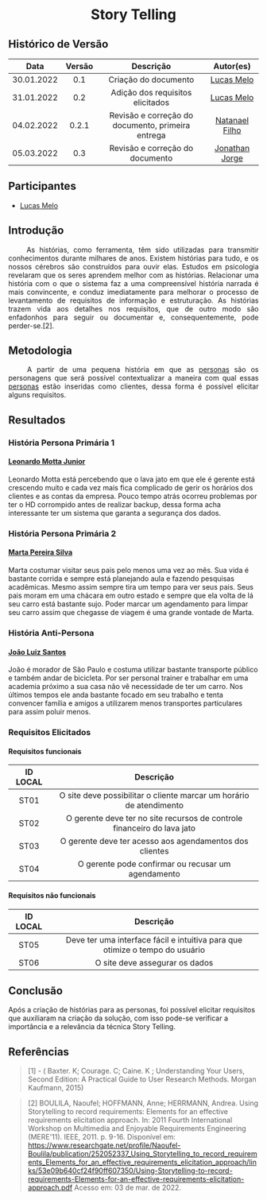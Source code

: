 # <center> Story Telling

## Histórico de Versão<br>
|    Data    | Versão | Descrição            | Autor(es)       |
| :--------: | :----: | :------------------: | :-------------: |
| 30.01.2022 |  0.1   | Criação do documento | [Lucas Melo](https://github.com/luucas-melo) |
| 31.01.2022 |  0.2   | Adição dos requisitos elicitados | [Lucas Melo](https://github.com/luucas-melo) |
| 04.02.2022 | 0.2.1  | Revisão e correção do documento, primeira entrega | [Natanael Filho](https://github.com/fernandes-natanael) |
| 05.03.2022 |  0.3   | Revisão e correção do documento | [Jonathan Jorge](https://github.com/Jonathan-Oliveira) |

## Participantes

* [Lucas Melo](https://github.com/luucas-melo)

##  Introdução

<p align="justify">&emsp;&emsp;
  As histórias, como ferramenta, têm sido utilizadas para transmitir conhecimentos durante milhares de anos. Existem histórias para tudo, e os nossos cérebros são construídos para ouvir elas. Estudos em psicologia revelaram que os seres aprendem melhor com as histórias. Relacionar uma história com o que o sistema faz a uma compreensível história narrada  é mais convincente, e conduz imediatamente para melhorar o processo de levantamento de requisitos de informação e estruturação. As histórias trazem vida aos detalhes nos requisitos, que de outro modo são enfadonhos para seguir ou documentar e, consequentemente, pode perder-se.[2].
  
</p>

## Metodologia
<p align="justify">&emsp;&emsp;
  A partir de uma pequena história em que as <a href='/Personas'> personas</a>  são os personagens que será possível contextualizar a maneira com qual essas <a href='/Personas'> personas</a>  estão inseridas como clientes, dessa forma é possível elicitar alguns requisitos.
</p>

## Resultados
### História Persona Primária 1
#### [Leonardo Motta Junior](/Personas/#leonardo)

Leonardo Motta está percebendo que o lava jato em que ele é gerente está crescendo muito e cada vez mais fica complicado de gerir os horários dos clientes e as contas da empresa. Pouco tempo atrás ocorreu problemas por ter o HD corrompido antes de realizar backup, dessa forma acha interessante ter um sistema que garanta a segurança dos dados.


### História Persona Primária 2

#### [Marta Pereira Silva](/Personas/#marta)

Marta costumar visitar seus pais pelo menos uma vez ao mês. Sua vida é bastante corrida e sempre está planejando aula e fazendo pesquisas acadêmicas. Mesmo assim sempre tira um tempo para ver seus pais. Seus pais moram em uma chácara em outro estado e sempre que ela volta de lá seu carro está bastante sujo. Poder marcar um agendamento para limpar seu carro assim que chegasse de viagem é uma grande vontade de Marta.


### História Anti-Persona

#### [João Luiz Santos](/sprint01/Personas/#joao)

João é morador de São Paulo e costuma utilizar bastante transporte público e também andar de bicicleta. Por ser personal trainer e trabalhar em uma academia próximo a sua casa não vê necessidade de ter um carro. Nos últimos tempos ele anda bastante focado em seu trabalho e tenta convencer família e amigos a utilizarem menos transportes particulares para assim poluir menos.

### Requisitos Elicitados

#### Requisitos funcionais
| ID LOCAL | Descrição |
| :------: | :-------: |
| ST01 | O site deve possibilitar o cliente marcar um horário de atendimento|
| ST02 | O gerente deve ter no site recursos de controle financeiro do lava jato|
| ST03 | O gerente deve ter acesso aos agendamentos dos clientes |
| ST04 | O gerente pode confirmar ou recusar um agendamento |

#### Requisitos não funcionais
| ID LOCAL | Descrição |
| :------: | :-------: |
| ST05 | Deve ter uma interface fácil e intuitiva para que otimize o tempo do usuário|
| ST06 | O site deve assegurar os dados |

## Conclusão
Após a criação de histórias para as personas, foi possível elicitar requisitos que auxiliaram na criação da solução, com isso pode-se verificar a importância e a relevância da técnica Story Telling.

## Referências

> [1] - (  Baxter. K; Courage. C; Caine. K ;  Understanding Your Users, Second Edition: A Practical Guide to User Research Methods. Morgan Kaufmann, 2015)

> [2] BOULILA, Naoufel; HOFFMANN, Anne; HERRMANN, Andrea. Using Storytelling to record requirements: Elements for an effective requirements elicitation approach. In: 2011 Fourth International Workshop on Multimedia and Enjoyable Requirements Engineering (MERE'11). IEEE, 2011. p. 9-16. Disponível em: <https://www.researchgate.net/profile/Naoufel-Boulila/publication/252052337_Using_Storytelling_to_record_requirements_Elements_for_an_effective_requirements_elicitation_approach/links/53e09b640cf24f90ff607350/Using-Storytelling-to-record-requirements-Elements-for-an-effective-requirements-elicitation-approach.pdf>
Acesso em: 03 de mar. de 2022.